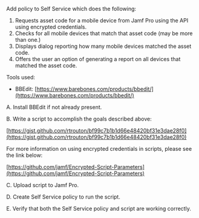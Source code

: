 Add policy to Self Service which does the following:

1. Requests asset code for a mobile device from Jamf Pro using the API using encrypted credentials.
2. Checks for all mobile devices that match that asset code (may be more than one.)
3. Displays dialog reporting how many mobile devices matched the asset code.
4. Offers the user an option of generating a report on all devices that matched the asset code.

Tools used:

* BBEdit: [https://www.barebones.com/products/bbedit/](https://www.barebones.com/products/bbedit/)

A. Install BBEdit if not already present.

B. Write a script to accomplish the goals described above:

[https://gist.github.com/rtrouton/bf99c7b1b1d66e48420bf31e3dae28f0](https://gist.github.com/rtrouton/bf99c7b1b1d66e48420bf31e3dae28f0)

For more information on using encrypted credentials in scripts, please see the link below:

[https://github.com/jamf/Encrypted-Script-Parameters](https://github.com/jamf/Encrypted-Script-Parameters)

C. Upload script to Jamf Pro.

D. Create Self Service policy to run the script.

E. Verify that both the Self Service policy and script are working correctly.